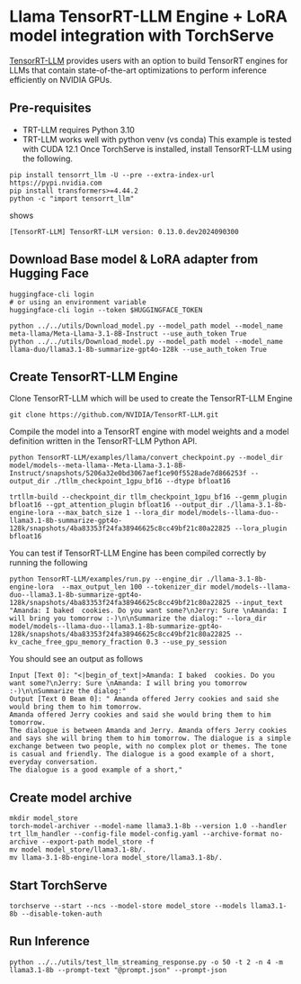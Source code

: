 # Llama TensorRT-LLM Engine + LoRA model integration with TorchServe

[TensorRT-LLM](https://github.com/NVIDIA/TensorRT-LLM) provides users with an option to build TensorRT engines for LLMs that contain state-of-the-art optimizations to perform inference efficiently on NVIDIA GPUs.

## Pre-requisites

- TRT-LLM requires Python 3.10
- TRT-LLM works well with python venv (vs conda)
This example is tested with CUDA 12.1
Once TorchServe is installed, install TensorRT-LLM using the following.

```
pip install tensorrt_llm -U --pre --extra-index-url https://pypi.nvidia.com
pip install transformers>=4.44.2
python -c "import tensorrt_llm"
```
shows
```
[TensorRT-LLM] TensorRT-LLM version: 0.13.0.dev2024090300
```

## Download Base model & LoRA adapter from Hugging Face
```
huggingface-cli login
# or using an environment variable
huggingface-cli login --token $HUGGINGFACE_TOKEN
```
```
python ../../utils/Download_model.py --model_path model --model_name meta-llama/Meta-Llama-3.1-8B-Instruct --use_auth_token True
python ../../utils/Download_model.py --model_path model --model_name llama-duo/llama3.1-8b-summarize-gpt4o-128k --use_auth_token True
```

## Create TensorRT-LLM Engine
Clone TensorRT-LLM which will be used to create the TensorRT-LLM Engine

```
git clone https://github.com/NVIDIA/TensorRT-LLM.git
```

Compile the model into a TensorRT engine with model weights and a model definition written in the TensorRT-LLM Python API.

```
python TensorRT-LLM/examples/llama/convert_checkpoint.py --model_dir model/models--meta-llama--Meta-Llama-3.1-8B-Instruct/snapshots/5206a32e0bd3067aef1ce90f5528ade7d866253f --output_dir ./tllm_checkpoint_1gpu_bf16 --dtype bfloat16
```

```
trtllm-build --checkpoint_dir tllm_checkpoint_1gpu_bf16 --gemm_plugin bfloat16 --gpt_attention_plugin bfloat16 --output_dir ./llama-3.1-8b-engine-lora --max_batch_size 1 --lora_dir model/models--llama-duo--llama3.1-8b-summarize-gpt4o-128k/snapshots/4ba83353f24fa38946625c8cc49bf21c80a22825 --lora_plugin bfloat16
```

You can test if TensorRT-LLM Engine has been compiled correctly by running the following
```
python TensorRT-LLM/examples/run.py --engine_dir ./llama-3.1-8b-engine-lora  --max_output_len 100 --tokenizer_dir model/models--llama-duo--llama3.1-8b-summarize-gpt4o-128k/snapshots/4ba83353f24fa38946625c8cc49bf21c80a22825 --input_text "Amanda: I baked  cookies. Do you want some?\nJerry: Sure \nAmanda: I will bring you tomorrow :-)\n\nSummarize the dialog:" --lora_dir model/models--llama-duo--llama3.1-8b-summarize-gpt4o-128k/snapshots/4ba83353f24fa38946625c8cc49bf21c80a22825 --kv_cache_free_gpu_memory_fraction 0.3 --use_py_session
```

You should see an output as follows
```
Input [Text 0]: "<|begin_of_text|>Amanda: I baked  cookies. Do you want some?\nJerry: Sure \nAmanda: I will bring you tomorrow :-)\n\nSummarize the dialog:"
Output [Text 0 Beam 0]: " Amanda offered Jerry cookies and said she would bring them to him tomorrow.
Amanda offered Jerry cookies and said she would bring them to him tomorrow.
The dialogue is between Amanda and Jerry. Amanda offers Jerry cookies and says she will bring them to him tomorrow. The dialogue is a simple exchange between two people, with no complex plot or themes. The tone is casual and friendly. The dialogue is a good example of a short, everyday conversation.
The dialogue is a good example of a short,"
```

## Create model archive

```
mkdir model_store
torch-model-archiver --model-name llama3.1-8b --version 1.0 --handler trt_llm_handler --config-file model-config.yaml --archive-format no-archive --export-path model_store -f
mv model model_store/llama3.1-8b/.
mv llama-3.1-8b-engine-lora model_store/llama3.1-8b/.
```

## Start TorchServe
```
torchserve --start --ncs --model-store model_store --models llama3.1-8b --disable-token-auth
```

## Run Inference
```
python ../../utils/test_llm_streaming_response.py -o 50 -t 2 -n 4 -m llama3.1-8b --prompt-text "@prompt.json" --prompt-json
```
